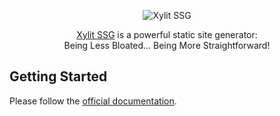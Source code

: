 <div align="center">

![Xylit SSG](https://xylit.dev/_astro/logo.C-IlfLKp_Z24Y88P.svg "Xylit SSG")

[Xylit SSG](https://xylit.dev) is a powerful static site generator:  
Being Less Bloated... Being More Straightforward!

</div>

## Getting Started

Please follow the [official documentation](https://xylit.dev/getting-started/installation-and-setup/).
